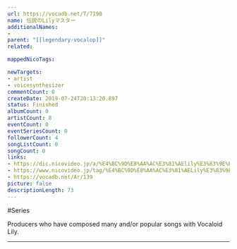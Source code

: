 ```yaml
---
url: https://vocadb.net/T/7198
name: 伝説のLilyマスター
additionalNames: 
- 
parent: "[[legendary-vocalop]]"
related:

mappedNicoTags:

newTargets:
- artist
- voicesynthesizer
commentCount: 0
createDate: 2019-07-24T20:13:20.897
status: Finished
albumCount: 0
artistCount: 8
eventCount: 0
eventSeriesCount: 0
followerCount: 4
songListCount: 0
songCount: 0
links: 
- https://dic.nicovideo.jp/a/%E4%BC%9D%E8%AA%AC%E3%81%AElily%E3%83%9E%E3%82%B9%E3%82%BF%E3%83%BC
- https://www.nicovideo.jp/tag/%E4%BC%9D%E8%AA%AC%E3%81%AELily%E3%83%9E%E3%82%B9%E3%82%BF%E3%83%BC
- https://vocadb.net/Ar/139
picture: false
descriptionLength: 73
---
```


#Series

Producers who have composed many and/or popular songs with Vocaloid Lily.

---

